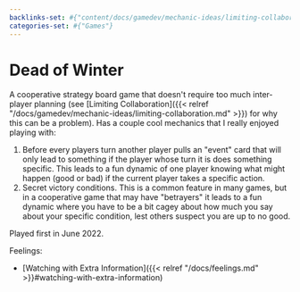 ```yaml
---
backlinks-set: #{"content/docs/gamedev/mechanic-ideas/limiting-collaboration.md"}
categories-set: #{"Games"}
---
```

# Dead of Winter

A cooperative strategy board game that doesn't require too much inter-player
planning (see [Limiting Collaboration]({{< relref
"/docs/gamedev/mechanic-ideas/limiting-collaboration.md" >}}) for why this can
be a problem).  Has a couple cool mechanics that I really enjoyed playing with:

1. Before every players turn another player pulls an "event" card that will
   only lead to something if the player whose turn it is does something
   specific. This leads to a fun dynamic of one player knowing what might
   happen (good or bad) if the current player takes a specific action.
1. Secret victory conditions. This is a common feature in many games, but in a
   cooperative game that may have "betrayers" it leads to a fun dynamic where
   you have to be a bit cagey about how much you say about your specific
   condition, lest others suspect you are up to no good.

Played first in June 2022.

Feelings:

 - [Watching with Extra Information]({{< relref "/docs/feelings.md" >}}#watching-with-extra-information)